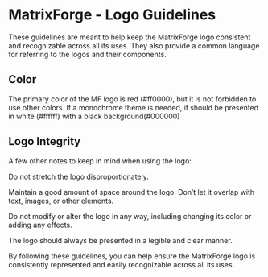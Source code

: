 # MatrixForge - Logo Guidelines

These guidelines are meant to help keep the MatrixForge logo consistent and recognizable across all its uses. They also provide a common language for referring to the logos and their components.

## Color
The primary color of the MF logo is red (#ff0000), but it is not forbidden to use other colors. If a monochrome theme is needed, it should be presented in white (#ffffff) with a black background(#000000) 

## Logo Integrity
A few other notes to keep in mind when using the logo:

Do not stretch the logo disproportionately.

Maintain a good amount of space around the logo. Don’t let it overlap with text, images, or other elements.

Do not modify or alter the logo in any way, including changing its color or adding any effects.

The logo should always be presented in a legible and clear manner.

By following these guidelines, you can help ensure the MatrixForge logo is consistently represented and easily recognizable across all its uses.
